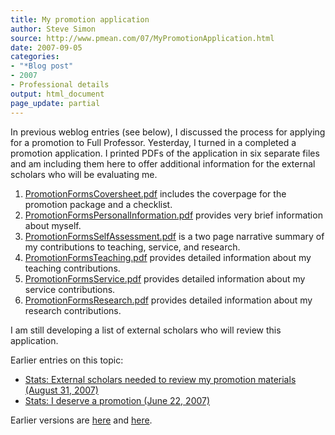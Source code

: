 ```yaml
---
title: My promotion application
author: Steve Simon
source: http://www.pmean.com/07/MyPromotionApplication.html
date: 2007-09-05
categories:
- "*Blog post"
- 2007
- Professional details
output: html_document
page_update: partial
---
```


In previous weblog entries (see below), I discussed the process for applying for a promotion to Full Professor. Yesterday, I turned in a completed a promotion application. I printed PDFs of the application in six separate files and am including them here to offer additional information for the external scholars who will be evaluating me.

1.  [PromotionFormsCoversheet.pdf][sim3] includes the coverpage for the promotion package and a checklist.
2.  [PromotionFormsPersonalInformation.pdf][sim4] provides very brief information about myself.
3.  [PromotionFormsSelfAssessment.pdf][sim5] is a two page narrative summary of my contributions to teaching, service, and research.
4.  [PromotionFormsTeaching.pdf][sim6] provides detailed information about my teaching contributions.
5.  [PromotionFormsService.pdf][sim7] provides detailed information about my service contributions.
6.  [PromotionFormsResearch.pdf][sim8] provides detailed information about my research contributions.

I am still developing a list of external scholars who will review this application.

Earlier entries on this topic:

+ [Stats: External scholars needed to review my promotion materials (August 31, 2007)](ExternalScholars.html)
+ [Stats: I deserve a promotion (June 22, 2007)](FacultyPromotion.html)

Earlier versions are [here][sim1] and [here][sim2].

[sim1]: http://www.pmean.com/07/MyPromotionApplication.html
[sim2]: http://new.pmean.com/MyPromotionApplication/

[sim3]: http://www.pmean.com/00files/PromotionFormsCoversheet.pdf
[sim4]: http://www.pmean.com/00files/PromotionFormsPersonalInformation.pdf
[sim5]: http://www.pmean.com/00files/PromotionFormsSelfAssessment.pdf
[sim6]: http://www.pmean.com/00files/PromotionFormsTeaching.pdf
[sim7]: http://www.pmean.com/00files/PromotionFormsService.pdf
[sim8]: http://www.pmean.com/00files/PromotionFormsResearch.pdf
